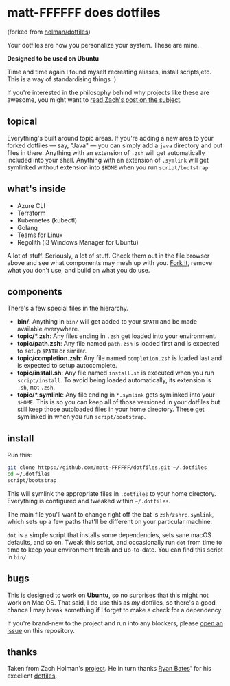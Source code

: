 # matt-FFFFFF does dotfiles
(forked from [holman/dotfiles](https://github.com/holman/dotfiles))

Your dotfiles are how you personalize your system. These are mine.

**Designed to be used on Ubuntu**

Time and time again I found myself recreating aliases, install scripts,etc.
This is a way of standardising things :)

If you're interested in the philosophy behind why projects like these are
awesome, you might want to [read Zach's post on the
subject](http://zachholman.com/2010/08/dotfiles-are-meant-to-be-forked/).

## topical

Everything's built around topic areas. If you're adding a new area to your
forked dotfiles — say, "Java" — you can simply add a `java` directory and put
files in there. Anything with an extension of `.zsh` will get automatically
included into your shell. Anything with an extension of `.symlink` will get
symlinked without extension into `$HOME` when you run `script/bootstrap`.

## what's inside

- Azure CLI
- Terraform
- Kubernetes (kubectl)
- Golang
- Teams for Linux
- Regolith (i3 Windows Manager for Ubuntu)

A lot of stuff. Seriously, a lot of stuff. Check them out in the file browser
above and see what components may mesh up with you.
[Fork it](https://github.com/matt-FFFFFF/dotfiles/fork), remove what you don't
use, and build on what you do use.

## components

There's a few special files in the hierarchy.

- **bin/**: Anything in `bin/` will get added to your `$PATH` and be made
  available everywhere.
- **topic/\*.zsh**: Any files ending in `.zsh` get loaded into your
  environment.
- **topic/path.zsh**: Any file named `path.zsh` is loaded first and is
  expected to setup `$PATH` or similar.
- **topic/completion.zsh**: Any file named `completion.zsh` is loaded
  last and is expected to setup autocomplete.
- **topic/install.sh**: Any file named `install.sh` is executed when you run `script/install`. To avoid being loaded automatically, its extension is `.sh`, not `.zsh`.
- **topic/\*.symlink**: Any file ending in `*.symlink` gets symlinked into
  your `$HOME`. This is so you can keep all of those versioned in your dotfiles
  but still keep those autoloaded files in your home directory. These get
  symlinked in when you run `script/bootstrap`.

## install

Run this:

```sh
git clone https://github.com/matt-FFFFFF/dotfiles.git ~/.dotfiles
cd ~/.dotfiles
script/bootstrap
```

This will symlink the appropriate files in `.dotfiles` to your home directory.
Everything is configured and tweaked within `~/.dotfiles`.

The main file you'll want to change right off the bat is `zsh/zshrc.symlink`,
which sets up a few paths that'll be different on your particular machine.

`dot` is a simple script that installs some dependencies, sets sane macOS
defaults, and so on. Tweak this script, and occasionally run `dot` from
time to time to keep your environment fresh and up-to-date. You can find
this script in `bin/`.

## bugs

This is designed to work on **Ubuntu**, so no surprises that this might not work on Mac OS.
That said, I do use this as _my_ dotfiles, so there's a good chance I may break something if I forget to make a check for a dependency.

If you're brand-new to the project and run into any blockers, please
[open an issue](https://github.com/matt-FFFFFF/dotfiles/issues) on this repository.

## thanks

Taken from Zach Holman's [project](https://github.com/holman/dotfiles).
He in turn thanks [Ryan Bates](http://github.com/ryanb)' for his excellent
[dotfiles](http://github.com/ryanb/dotfiles).
